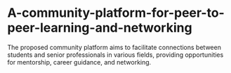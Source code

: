 # A-community-platform-for-peer-to-peer-learning-and-networking
The proposed community platform aims to facilitate connections between students and senior professionals in various fields, providing opportunities for mentorship, career guidance, and networking.


